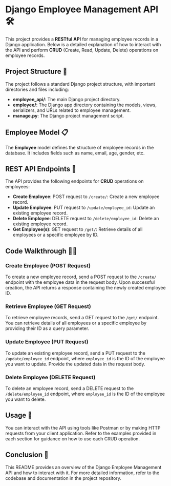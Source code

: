 # **Django Employee Management API** 🛠️

This project provides a **RESTful API** for managing employee records in a Django application. Below is a detailed explanation of how to interact with the API and perform **CRUD** (Create, Read, Update, Delete) operations on employee records.

## **Project Structure** 📁

The project follows a standard Django project structure, with important directories and files including:

- **employee_api/**: The main Django project directory.
- **employee/**: The Django app directory containing the models, views, serializers, and URLs related to employee management.
- **manage.py**: The Django project management script.

## **Employee Model** 📋

The **Employee** model defines the structure of employee records in the database. It includes fields such as name, email, age, gender, etc.

## **REST API Endpoints** 🚀

The API provides the following endpoints for **CRUD** operations on employees:

- **Create Employee**: POST request to `/create/`: Create a new employee record.
- **Update Employee**: PUT request to `/update/employee_id`: Update an existing employee record.
- **Delete Employee**: DELETE request to `/delete/employee_id`: Delete an existing employee record.
- **Get Employee(s)**: GET request to `/get/`: Retrieve details of all employees or a specific employee by ID.

## **Code Walkthrough** 🚶‍♂️

### **Create Employee (POST Request)**
To create a new employee record, send a POST request to the `/create/` endpoint with the employee data in the request body. Upon successful creation, the API returns a response containing the newly created employee ID.

### **Retrieve Employee (GET Request)**
To retrieve employee records, send a GET request to the `/get/` endpoint. You can retrieve details of all employees or a specific employee by providing their ID as a query parameter.

### **Update Employee (PUT Request)**
To update an existing employee record, send a PUT request to the `/update/employee_id` endpoint, where `employee_id` is the ID of the employee you want to update. Provide the updated data in the request body.

### **Delete Employee (DELETE Request)**
To delete an employee record, send a DELETE request to the `/delete/employee_id` endpoint, where `employee_id` is the ID of the employee you want to delete.

## **Usage** 🚀

You can interact with the API using tools like Postman or by making HTTP requests from your client application. Refer to the examples provided in each section for guidance on how to use each CRUD operation.

## **Conclusion** 🎉

This README provides an overview of the Django Employee Management API and how to interact with it. For more detailed information, refer to the codebase and documentation in the project repository.

